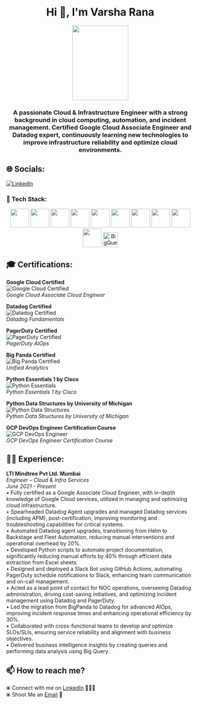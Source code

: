
<h1 align="center">Hi 👋, I'm Varsha Rana</h1>
<p align="center">
  <img src="https://github.com/user-attachments/assets/d219d81f-72f4-494d-b52d-5725e7e75941" width="150" height="200">
</p>

<h3 align="center">
  A passionate Cloud & Infrastructure Engineer with a strong background in cloud computing, automation, and incident management. Certified Google Cloud Associate Engineer and Datadog expert, continuously learning new technologies to improve infrastructure reliability and optimize cloud environments.
</h3>

## 🌐 Socials:
[![LinkedIn](https://img.shields.io/badge/LinkedIn-%230077B5.svg?logo=linkedin&logoColor=white)](https://www.linkedin.com/in/varsha-rana-1115b7233)


### 🚀 Tech Stack:

<p align="center">
  <img src="https://cdn.jsdelivr.net/gh/devicons/devicon/icons/googlecloud/googlecloud-original.svg" width="50" height="50"/>
  <img src="https://cdn.jsdelivr.net/gh/devicons/devicon/icons/kubernetes/kubernetes-plain.svg" width="50" height="50"/>
  <img src="https://cdn.jsdelivr.net/gh/devicons/devicon/icons/docker/docker-original.svg" width="50" height="50"/>
  <img src="https://cdn.jsdelivr.net/gh/devicons/devicon/icons/terraform/terraform-original.svg" width="50" height="50"/>
  <img src="https://cdn.jsdelivr.net/gh/devicons/devicon/icons/git/git-original.svg" width="50" height="50"/>
  <img src="https://cdn.jsdelivr.net/gh/devicons/devicon/icons/github/github-original.svg" width="50" height="50"/>
  <img src="https://cdn.jsdelivr.net/gh/devicons/devicon/icons/linux/linux-original.svg" width="50" height="50"/>
  <img src="https://cdn.jsdelivr.net/gh/devicons/devicon/icons/python/python-original.svg" width="50" height="50"/>
  <img src="https://cdn.jsdelivr.net/gh/devicons/devicon/icons/slack/slack-original.svg" width="50" height="50"/>
  <img src="https://cdn.jsdelivr.net/gh/devicons/devicon/icons/mysql/mysql-original.svg" width="50" height="50"/>
  <img src="https://www.vectorlogo.zone/logos/google_bigquery/google_bigquery-icon.svg" alt="BigQuery" width="40" height="40"/>
</p>

## 🎓 Certifications:

**Google Cloud Certified**  
![Google Cloud Certified](https://img.shields.io/badge/Google%20Cloud%20Certified-%23FF9900?style=for-the-badge&logo=google-cloud&logoColor=white)  
*Google Cloud Associate Cloud Engineer*

**Datadog Certified**  
![Datadog Certified](https://img.shields.io/badge/Datadog%20Certified-%23323232?style=for-the-badge&logo=datadog&logoColor=white)  
*Datadog Fundamentals*

**PagerDuty Certified**  
![PagerDuty Certified](https://img.shields.io/badge/PagerDuty%20Certified-%23FF6C0A?style=for-the-badge&logo=pagerduty&logoColor=white)  
*PagerDuty AIOps*

**Big Panda Certified**  
![Big Panda Certified](https://img.shields.io/badge/Big%20Panda%20Certified-%23F80000?style=for-the-badge&logo=bigpanda&logoColor=white)  
*Unified Analytics*

**Python Essentials 1 by Cisco**  
![Python Essentials](https://img.shields.io/badge/Python%20Essentials-%2344A833?style=for-the-badge&logo=python&logoColor=white)  
*Python Essentials 1 by Cisco*

**Python Data Structures by University of Michigan**  
![Python Data Structures](https://img.shields.io/badge/Python%20Data%20Structures-%23150458?style=for-the-badge&logo=python&logoColor=white)  
*Python Data Structures by University of Michigan*

**GCP DevOps Engineer Certification Course**  
![GCP DevOps Engineer](https://img.shields.io/badge/GCP%20DevOps%20Engineer-%23F57C00?style=for-the-badge&logo=google-cloud&logoColor=white)  
*GCP DevOps Engineer Certification Course*

## 🧑‍💻 Experience:
**LTI Mindtree Pvt Ltd. Mumbai**  
*Engineer – Cloud & Infra Services*  
*June 2021 - Present*  
• Fully certified as a Google Associate Cloud Engineer, with in-depth knowledge of Google Cloud services, utilized in managing and optimizing cloud infrastructure.  
• Spearheaded Datadog Agent upgrades and managed Datadog services (including APM), post-certification, improving monitoring and troubleshooting capabilities for critical systems.  
• Automated Datadog agent upgrades, transitioning from Helm to Backstage and Fleet Automation, reducing manual interventions and operational overhead by 20%.  
• Developed Python scripts to automate project documentation, significantly reducing manual efforts by 40% through efficient data extraction from Excel sheets.  
• Designed and deployed a Slack Bot using GitHub Actions, automating PagerDuty schedule notifications to Slack, enhancing team communication and on-call management.  
• Acted as a lead point of contact for NOC operations, overseeing Datadog administration, driving cost-saving initiatives, and optimizing incident management using Datadog and PagerDuty.  
• Led the migration from BigPanda to Datadog for advanced AIOps, improving incident response times and enhancing operational efficiency by 30%.  
• Collaborated with cross-functional teams to develop and optimize SLOs/SLIs, ensuring service reliability and alignment with business objectives.  
• Delivered business intelligence insights by creating queries and performing data analysis using Big Query.  

## 📫 How to reach me?
⦿ Connect with me on [LinkedIn](https://www.linkedin.com/in/varsha-rana-1115b7233) 👨🏻‍💻 <br>
⦿ Shoot Me an [Email](mailto:ranavarshaaa19@gmail.com) 💌 <br>
